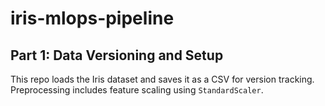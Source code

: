 # iris-mlops-pipeline

## Part 1: Data Versioning and Setup

This repo loads the Iris dataset and saves it as a CSV for version tracking. Preprocessing includes feature scaling using `StandardScaler`.

